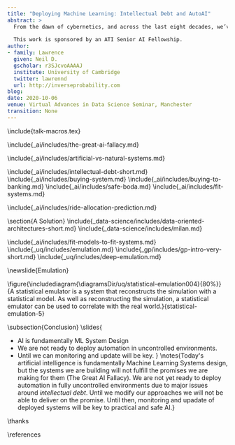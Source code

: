 ```yaml
---
title: "Deploying Machine Learning: Intellectual Debt and AutoAI"
abstract: >
  From the dawn of cybernetics, and across the last eight decades, we’ve worked to make machine learning methods successful. But now that these methods are being widely adopted we need to deal with the consequences of success. Many of those consequences can only be understood when a holistic approach to the machine learning problem is considered: the deployment of a method within a context for a particular objective. In this circumstance, it’s easy to see that questions of interpretability, fairness and transparency are all contextual. In this talk we summarize this challenge using Jonathan Zittrain’s term of “intellectual debt”, we discuss how it pans out in reality and how this challenge could be addressed using machine learning techniques to give us “Auto AI”.
  
  This work is sponsored by an ATI Senior AI Fellowship.
author:
- family: Lawrence
  given: Neil D.
  gscholar: r3SJcvoAAAAJ
  institute: University of Cambridge
  twitter: lawrennd
  url: http://inverseprobability.com
blog: 
date: 2020-10-06
venue: Virtual Advances in Data Science Seminar, Manchester
transition: None
---
```


\include{talk-macros.tex}

\include{_ai/includes/the-great-ai-fallacy.md}

\include{_ai/includes/artificial-vs-natural-systems.md}

\include{_ai/includes/intellectual-debt-short.md}
\include{_ai/includes/buying-system.md}
\include{_ai/includes/buying-to-banking.md}
\include{_ai/includes/safe-boda.md}
\include{_ai/includes/fit-systems.md}

\include{_ai/includes/ride-allocation-prediction.md}

\section{A Solution}
\include{_data-science/includes/data-oriented-architectures-short.md}
\include{_data-science/includes/milan.md}

\include{_ai/includes/fit-models-to-fit-systems.md}
\include{_uq/includes/emulation.md}
\include{_gp/includes/gp-intro-very-short.md}
\include{_uq/includes/deep-emulation.md}


\newslide{Emulation}

\figure{\includediagram{\diagramsDir/uq/statistical-emulation004}{80%}}{A statistical emulator is a system that reconstructs the simulation with a statistical model. As well as reconstructing the simulation, a statistical emulator can be used to correlate with the real world.}{statistical-emulation-5}

\subsection{Conclusion}
\slides{
* AI is fundamentally ML System Design
* We are not ready to deploy automation in uncontrolled environments.
* Until we can monitoring and update will be key.
}
\notes{Today's artificial intelligence is fundamentally Machine Learning Systems design, but the systems we are building will not fulfill the promises we are making for them (The Great AI Fallacy). We are not yet ready to deploy automation in fully uncontrolled environments due to major issues around *intellectual debt*. Until we modify our approaches we will not be able to deliver on the promise. Until then, monitoring and upadate of deployed systems will be key to practical and safe AI.}

\thanks

\references



